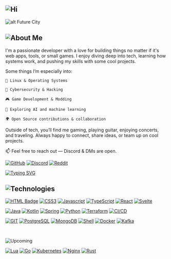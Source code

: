 
![Hi](./src/ReadmeImages/Sebastian.png)
---


![alt Future City](./src/ReadmeImages/futureCity.png)
&nbsp;

![About Me](./src/ReadmeImages/AboutMe.png)
---

I'm a passionate developer with a love for building things no matter if it's web apps, tools, or small games. 
I enjoy diving deep into tech, learning how systems work, and pushing my skills with some cool projects.

Some things I’m especially into:

    🐧 Linux & Operating Systems

    🔐 Cybersecurity & Hacking

    🎮 Game Development & Modding

    🤖 Exploring AI and machine learning

    🌍 Open Source contributions & collaboration

Outside of tech, you’ll find me gaming, playing guitar, enjoying concerts, and traveling. Always happy to connect, share ideas, or team up on cool projects.

📫 Feel free to reach out — Discord & DMs are open.


[![GitHub](https://img.shields.io/badge/GitHub-100000?style=for-the-badge&logo=github&logoColor=white)](https://github.com/Cyph0rW4ve)
[![Discord](https://img.shields.io/badge/Discord-7289DA?style=for-the-badge&logo=discord&logoColor=white)](https://discord.gg/c3v8qXvcxN)
[![Reddit](https://img.shields.io/badge/Reddit-FF4500?style=for-the-badge&logo=Reddit&logoColor=white)](https://www.reddit.com/user/Cyph0rW4ve)

[![Typing SVG](https://readme-typing-svg.demolab.com?font=Fira+Code&pause=1000&color=61c4c6&background=FFFFFF00&vCenter=false&random=false&width=435&lines=SOFTWARE+DEVELOPER;PROBLEM+SOLVER;GAMER)](https://git.io/typing-svg)
&nbsp;

![Technologies](./src/ReadmeImages/Technologies.png)
---
[![HTML Badge](https://img.shields.io/badge/HTML5-E34F26?style=for-the-badge&logo=html5&logoColor=white)](https://developer.mozilla.org/en-US/docs/Web/HTML)
[![CSS3](	https://img.shields.io/badge/CSS3-1572B6?style=for-the-badge&logo=css3&logoColor=white)](https://developer.mozilla.org/en-US/docs/Web/CSS)
[![Javascript](https://img.shields.io/badge/JavaScript-F7DF1E?style=for-the-badge&logo=javascript&logoColor=black)](https://developer.mozilla.org/en-US/docs/Web/JavaScript)
[![TypeScript](https://img.shields.io/badge/TypeScript-007ACC?style=for-the-badge&logo=typescript&logoColor=white)](https://www.typescriptlang.org/docs/)
[![React](https://img.shields.io/badge/React-20232A?style=for-the-badge&logo=react&logoColor=61DAFB)](https://react.dev/)
[![Svelte](https://img.shields.io/badge/Svelte-121011?style=for-the-badge&logo=svelte&logoColor=orange&color=white)](https://svelte.dev/docs)

[![Java](https://img.shields.io/badge/Java-ED8B00?style=for-the-badge&logo=openjdk&color=darkred)](https://docs.oracle.com/javase/tutorial/java/)
[![Kotlin](https://img.shields.io/badge/Kotlin-0095D5?&style=for-the-badge&logo=kotlin&logoColor=white&color=purple)](https://kotlinlang.org/docs/home.html)
[![Spring](https://img.shields.io/badge/Spring-6DB33F?style=for-the-badge&logo=spring&logoColor=white)](https://docs.spring.io/spring-framework/reference/index.html)
[![Python](https://img.shields.io/badge/Python-14354C?style=for-the-badge&logo=python&logoColor=white&color=mediumseagreen)](https://www.python.org/doc/)
[![Terraform](https://img.shields.io/badge/terraform-%235835CC.svg?style=for-the-badge&logo=terraform&logoColor=white)](https://developer.hashicorp.com/terraform/docs)
[![CI/CD](https://img.shields.io/badge/ci/cd-%235835CC.svg?style=for-the-badge&logo=githubactions&logoColor=white&color=darkgreen)](https://docs.github.com/en/actions)


[![GIT](https://img.shields.io/badge/GIT-E44C30?style=for-the-badge&logo=git&logoColor=white)](https://git-scm.com/docs)
[![PostgreSQL](https://img.shields.io/badge/PostgreSQL-316192?style=for-the-badge&logo=postgresql&logoColor=white)](https://www.postgresql.org/docs/)
[![MongoDB](https://img.shields.io/badge/MongoDB-316192?style=for-the-badge&logo=mongodb&logoColor=white&color=teal)](https://www.mongodb.com/docs/)
[![Shell](https://img.shields.io/badge/Shell_Script-121011?style=for-the-badge&logo=gnu-bash&logoColor=white)](https://www.gnu.org/savannah-checkouts/gnu/bash/manual/bash.html)
[![Docker](https://img.shields.io/badge/Docker-316192?style=for-the-badge&logo=docker&logoColor=white&color=darkblue)](https://docs.docker.com/)
[![Kafka](https://img.shields.io/badge/kafka-CC0000?style=for-the-badge&logo=apachekafka&logoColor=white)](https://kafka.apache.org/documentation/)



&nbsp;

![Upcoming](./src/ReadmeImages/Upcoming.png)

[![Lua](https://img.shields.io/badge/Lua-2C2D72?style=for-the-badge&logo=lua&logoColor=white)](https://www.lua.org/docs.html)
[![Go](https://img.shields.io/badge/go-CC342D?style=for-the-badge&logo=go&logoColor=white&color=blue)](https://go.dev/doc/)
[![Kubernetes](https://img.shields.io/badge/Kubernetes-CC342D?style=for-the-badge&logo=kubernetes&logoColor=white&color=grey)](https://kubernetes.io/docs/home/)
[![Nginx](https://img.shields.io/badge/nginx-CC342D?style=for-the-badge&logo=nginx&logoColor=white&color=darkgreen)](https://nginx.org/en/docs/)
[![Rust](https://img.shields.io/badge/rust-CC342D?style=for-the-badge&logo=rust&logoColor=white&color=orange)](https://www.rust-lang.org/learn)

